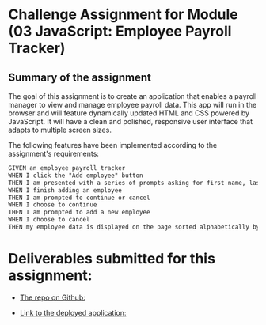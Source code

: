 # Challenge Assignment for Module (03 JavaScript: Employee Payroll Tracker)

## Summary of the assignment

The goal of this assignment is to create an application that enables a payroll manager to view and manage employee payroll data. This app will run in the browser and will feature dynamically updated HTML and CSS powered by JavaScript. It will have a clean and polished, responsive user interface that adapts to multiple screen sizes.

The following features have been implemented according to the assignment's requirements:

```md
GIVEN an employee payroll tracker
WHEN I click the "Add employee" button
THEN I am presented with a series of prompts asking for first name, last name, and salary
WHEN I finish adding an employee
THEN I am prompted to continue or cancel
WHEN I choose to continue
THEN I am prompted to add a new employee
WHEN I choose to cancel
THEN my employee data is displayed on the page sorted alphabetically by last name, and the console shows computed and aggregated data
```
# Deliverables submitted for this assignment:

* [The repo on Github:](https://github.com/reztndev/JavaScript-Challenge)

* [Link to the deployed application:](https://reztndev.github.io/JavaScript-Challenge/)